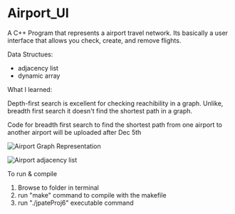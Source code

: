 # Airport_UI
A C++ Program that represents a airport travel network. Its basically a user interface that allows you check, create, and remove flights. 

Data Structues:

- adjacency list
- dynamic array

What I learned:

Depth-first search is excellent for checking reachibility in a graph. Unlike, breadth first search it doesn't find the shortest path in a graph.

Code for breadth first search to find the shortest path from one airport to another airport will be uploaded after Dec 5th

![Airport Graph Representation](https://i.imgur.com/F9sSzcz.png)

![Airport adjacency list](https://i.imgur.com/4IYJg9B.png)

To run & compile

1) Browse to folder in terminal
2) run "make" command to compile with the makefile
3) run "./jpateProj6" executable command 


